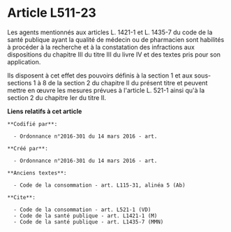# Article L511-23

Les agents mentionnés aux articles L. 1421-1 et L. 1435-7 du code de la santé publique ayant la qualité de médecin ou de
pharmacien sont habilités à procéder à la recherche et à la constatation des infractions aux dispositions du chapitre III du
titre III du livre IV et des textes pris pour son application. 

Ils disposent à cet effet des pouvoirs définis à la section 1 et aux sous-sections 1 à 8 de la section 2 du chapitre II du
présent titre et peuvent mettre en œuvre les mesures prévues à l'article L. 521-1 ainsi qu'à la section 2 du chapitre Ier du
titre II.

**Liens relatifs à cet article**

	**Codifié par**:

	  - Ordonnance n°2016-301 du 14 mars 2016 - art.

	**Créé par**:

	  - Ordonnance n°2016-301 du 14 mars 2016 - art.

	**Anciens textes**:

	  - Code de la consommation - art. L115-31, alinéa 5 (Ab)

	**Cite**:

	  - Code de la consommation - art. L521-1 (VD)
	  - Code de la santé publique - art. L1421-1 (M)
	  - Code de la santé publique - art. L1435-7 (MMN)
